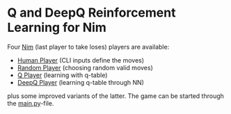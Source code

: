 # Q and DeepQ Reinforcement Learning for Nim 

Four [Nim](https://en.wikipedia.org/wiki/Nim) (last player to take loses) players are available:

* [Human Player](elements/players/human.py) (CLI inputs define the moves)
* [Random Player](elements/players/random.py) (choosing random valid moves)
* [Q Player](elements/players/ai_q.py) (learning with q-table)
* [DeepQ Player](elements/players/deep_q.py) (learning q-table through NN)

plus some improved variants of the latter. The game can be started through the [main.py](main.py)-file.
